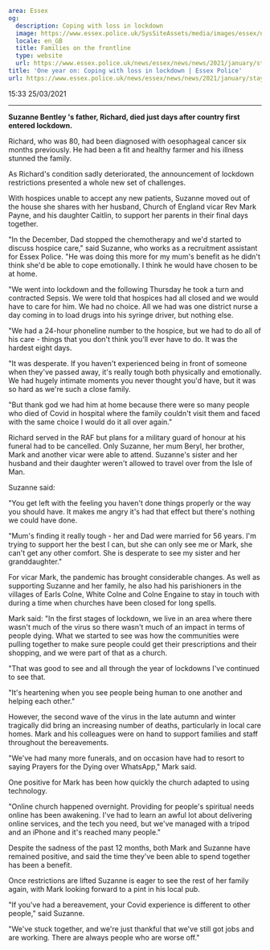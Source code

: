 ```yaml
area: Essex
og:
  description: Coping with loss in lockdown
  image: https://www.essex.police.uk/SysSiteAssets/media/images/essex/news/news/2021/01-january/staysafeessex/coping-with-loss-in-lockdown-600.jpg?crop=(0,20,600,336)&amp;w=600&amp;h=300&amp;scale=both
  locale: en_GB
  title: Families on the frontline
  type: website
  url: https://www.essex.police.uk/news/essex/news/news/2021/january/stay-safe-essex/coping-with-loss-in-lockdown/
title: 'One year on: Coping with loss in lockdown | Essex Police'
url: https://www.essex.police.uk/news/essex/news/news/2021/january/stay-safe-essex/coping-with-loss-in-lockdown/
```

15:33 25/03/2021

****

**Suzanne Bentley 's father, Richard, died just days after country first entered lockdown.**

Richard, who was 80, had been diagnosed with oesophageal cancer six months previously. He had been a fit and healthy farmer and his illness stunned the family.

As Richard's condition sadly deteriorated, the announcement of lockdown restrictions presented a whole new set of challenges.

With hospices unable to accept any new patients, Suzanne moved out of the house she shares with her husband, Church of England vicar Rev Mark Payne, and his daughter Caitlin, to support her parents in their final days together.

"In the December, Dad stopped the chemotherapy and we'd started to discuss hospice care," said Suzanne, who works as a recruitment assistant for Essex Police. "He was doing this more for my mum's benefit as he didn't think she'd be able to cope emotionally. I think he would have chosen to be at home.

"We went into lockdown and the following Thursday he took a turn and contracted Sepsis. We were told that hospices had all closed and we would have to care for him. We had no choice. All we had was one district nurse a day coming in to load drugs into his syringe driver, but nothing else.

"We had a 24-hour phoneline number to the hospice, but we had to do all of his care - things that you don't think you'll ever have to do. It was the hardest eight days.

"It was desperate. If you haven't experienced being in front of someone when they've passed away, it's really tough both physically and emotionally. We had hugely intimate moments you never thought you'd have, but it was so hard as we're such a close family.

"But thank god we had him at home because there were so many people who died of Covid in hospital where the family couldn't visit them and faced with the same choice I would do it all over again."

Richard served in the RAF but plans for a military guard of honour at his funeral had to be cancelled. Only Suzanne, her mum Beryl, her brother, Mark and another vicar were able to attend. Suzanne's sister and her husband and their daughter weren't allowed to travel over from the Isle of Man.

Suzanne said:

"You get left with the feeling you haven't done things properly or the way you should have. It makes me angry it's had that effect but there's nothing we could have done.

"Mum's finding it really tough - her and Dad were married for 56 years. I'm trying to support her the best I can, but she can only see me or Mark, she can't get any other comfort. She is desperate to see my sister and her granddaughter."

For vicar Mark, the pandemic has brought considerable changes. As well as supporting Suzanne and her family, he also had his parishioners in the villages of Earls Colne, White Colne and Colne Engaine to stay in touch with during a time when churches have been closed for long spells.

Mark said: "In the first stages of lockdown, we live in an area where there wasn't much of the virus so there wasn't much of an impact in terms of people dying. What we started to see was how the communities were pulling together to make sure people could get their prescriptions and their shopping, and we were part of that as a church.

"That was good to see and all through the year of lockdowns I've continued to see that.

"It's heartening when you see people being human to one another and helping each other."

However, the second wave of the virus in the late autumn and winter tragically did bring an increasing number of deaths, particularly in local care homes. Mark and his colleagues were on hand to support families and staff throughout the bereavements.

"We've had many more funerals, and on occasion have had to resort to saying Prayers for the Dying over WhatsApp," Mark said.

One positive for Mark has been how quickly the church adapted to using technology.

"Online church happened overnight. Providing for people's spiritual needs online has been awakening. I've had to learn an awful lot about delivering online services, and the tech you need, but we've managed with a tripod and an iPhone and it's reached many people."

Despite the sadness of the past 12 months, both Mark and Suzanne have remained positive, and said the time they've been able to spend together has been a benefit.

Once restrictions are lifted Suzanne is eager to see the rest of her family again, with Mark looking forward to a pint in his local pub.

"If you've had a bereavement, your Covid experience is different to other people," said Suzanne.

"We've stuck together, and we're just thankful that we've still got jobs and are working. There are always people who are worse off."
